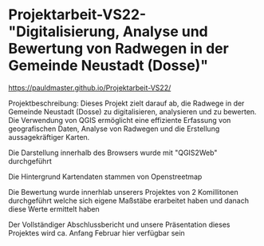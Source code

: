 # Projektarbeit-VS22- "Digitalisierung, Analyse und Bewertung von Radwegen in der Gemeinde Neustadt (Dosse)​"
https://pauldmaster.github.io/Projektarbeit-VS22/


Projektbeschreibung:
Dieses Projekt zielt darauf ab, die Radwege in der Gemeinde Neustadt (Dosse) zu digitalisieren, analysieren und zu bewerten. Die Verwendung von QGIS ermöglicht eine effiziente Erfassung von geografischen Daten, Analyse von Radwegen und die Erstellung aussagekräftiger Karten.

Die Darstellung innerhalb des Browsers wurde mit "QGIS2Web" durchgeführt

Die Hintergrund Kartendaten stammen von Openstreetmap

Die Bewertung wurde innerhlab unserers Projektes von 2 Komillitonen durchgeführt welche sich eigene Maßstäbe erarbeitet haben und danach diese Werte ermittelt haben

Der Vollständiger Abschlussbericht und unsere Präsentation dieses Projektes wird ca. Anfang Februar hier verfügbar sein
